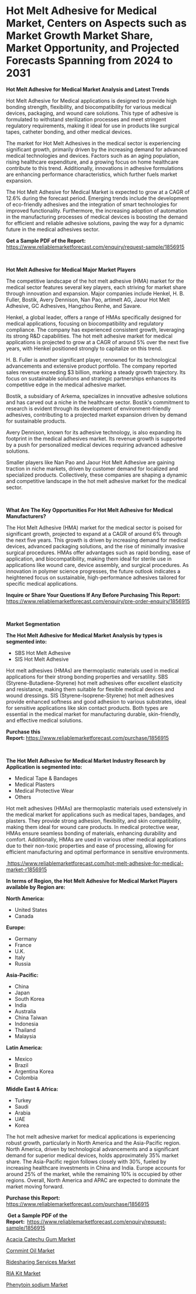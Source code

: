 <p><h1>Hot Melt Adhesive for Medical Market, Centers on Aspects such as Market Growth Market Share, Market Opportunity, and Projected Forecasts Spanning from 2024 to 2031</h1></p><p><strong>Hot Melt Adhesive for Medical Market Analysis and Latest Trends</strong></p>
<p><p>Hot Melt Adhesive for Medical applications is designed to provide high bonding strength, flexibility, and biocompatibility for various medical devices, packaging, and wound care solutions. This type of adhesive is formulated to withstand sterilization processes and meet stringent regulatory requirements, making it ideal for use in products like surgical tapes, catheter bonding, and other medical devices.</p><p>The market for Hot Melt Adhesives in the medical sector is experiencing significant growth, primarily driven by the increasing demand for advanced medical technologies and devices. Factors such as an aging population, rising healthcare expenditure, and a growing focus on home healthcare contribute to this trend. Additionally, innovations in adhesive formulations are enhancing performance characteristics, which further fuels market expansion.</p><p>The Hot Melt Adhesive for Medical Market is expected to grow at a CAGR of 12.6% during the forecast period. Emerging trends include the development of eco-friendly adhesives and the integration of smart technologies for improved functionality. Furthermore, the increasing adoption of automation in the manufacturing processes of medical devices is boosting the demand for efficient and reliable adhesive solutions, paving the way for a dynamic future in the medical adhesives sector.</p></p>
<p><strong>Get a Sample PDF of the Report:&nbsp;</strong> <a href="https://www.reliablemarketforecast.com/enquiry/request-sample/1856915?utm_campaign=1108&utm_medium=2&utm_source=Github&utm_content=ia&utm_term=19112024&utm_id=hot-melt-adhesive-for-medical">https://www.reliablemarketforecast.com/enquiry/request-sample/1856915</a></p>
<p>&nbsp;</p>
<p><strong>Hot Melt Adhesive for Medical Major Market Players</strong></p>
<p><p>The competitive landscape of the hot melt adhesive (HMA) market for the medical sector features several key players, each striving for market share through innovation and expansion. Major companies include Henkel, H. B. Fuller, Bostik, Avery Dennison, Nan Pao, artimelt AG, Jaour Hot Melt Adhesive, GC Adhesives, Hangzhou Renhe, and Savare.</p><p>Henkel, a global leader, offers a range of HMAs specifically designed for medical applications, focusing on biocompatibility and regulatory compliance. The company has experienced consistent growth, leveraging its strong R&D capabilities. The hot melt adhesive market for medical applications is projected to grow at a CAGR of around 5% over the next five years, with Henkel positioned strongly to capitalize on this trend.</p><p>H. B. Fuller is another significant player, renowned for its technological advancements and extensive product portfolio. The company reported sales revenue exceeding $3 billion, marking a steady growth trajectory. Its focus on sustainable solutions and strategic partnerships enhances its competitive edge in the medical adhesive market.</p><p>Bostik, a subsidiary of Arkema, specializes in innovative adhesive solutions and has carved out a niche in the healthcare sector. Bostik's commitment to research is evident through its development of environment-friendly adhesives, contributing to a projected market expansion driven by demand for sustainable products.</p><p>Avery Dennison, known for its adhesive technology, is also expanding its footprint in the medical adhesives market. Its revenue growth is supported by a push for personalized medical devices requiring advanced adhesive solutions.</p><p>Smaller players like Nan Pao and Jaour Hot Melt Adhesive are gaining traction in niche markets, driven by customer demand for localized and specialized products. Collectively, these companies are shaping a dynamic and competitive landscape in the hot melt adhesive market for the medical sector.</p></p>
<p>&nbsp;</p>
<p><strong>What Are The Key Opportunities For Hot Melt Adhesive for Medical Manufacturers?</strong></p>
<p><p>The Hot Melt Adhesive (HMA) market for the medical sector is poised for significant growth, projected to expand at a CAGR of around 6% through the next five years. This growth is driven by increasing demand for medical devices, advanced packaging solutions, and the rise of minimally invasive surgical procedures. HMAs offer advantages such as rapid bonding, ease of application, and biocompatibility, making them ideal for sterile use in applications like wound care, device assembly, and surgical procedures. As innovation in polymer science progresses, the future outlook indicates a heightened focus on sustainable, high-performance adhesives tailored for specific medical applications.</p></p>
<p><strong>Inquire or Share Your Questions If Any Before Purchasing This Report:</strong> <a href="https://www.reliablemarketforecast.com/enquiry/pre-order-enquiry/1856915?utm_campaign=1108&utm_medium=2&utm_source=Github&utm_content=ia&utm_term=19112024&utm_id=hot-melt-adhesive-for-medical">https://www.reliablemarketforecast.com/enquiry/pre-order-enquiry/1856915</a></p>
<p>&nbsp;</p>
<p><strong>Market Segmentation</strong></p>
<p><strong>The Hot Melt Adhesive for Medical Market Analysis by types is segmented into:</strong></p>
<p><ul><li>SBS Hot Melt Adhesive</li><li>SIS Hot Melt Adhesive</li></ul></p>
<p><p>Hot melt adhesives (HMAs) are thermoplastic materials used in medical applications for their strong bonding properties and versatility. SBS (Styrene-Butadiene-Styrene) hot melt adhesives offer excellent elasticity and resistance, making them suitable for flexible medical devices and wound dressings. SIS (Styrene-Isoprene-Styrene) hot melt adhesives provide enhanced softness and good adhesion to various substrates, ideal for sensitive applications like skin contact products. Both types are essential in the medical market for manufacturing durable, skin-friendly, and effective medical solutions.</p></p>
<p><strong>Purchase this Report:&nbsp;</strong><a href="https://www.reliablemarketforecast.com/purchase/1856915?utm_campaign=1108&utm_medium=2&utm_source=Github&utm_content=ia&utm_term=19112024&utm_id=hot-melt-adhesive-for-medical">https://www.reliablemarketforecast.com/purchase/1856915</a></p>
<p>&nbsp;</p>
<p><strong>The Hot Melt Adhesive for Medical Market Industry Research by Application is segmented into:</strong></p>
<p><ul><li>Medical Tape & Bandages</li><li>Medical Plasters</li><li>Medical Protective Wear</li><li>Others</li></ul></p>
<p><p>Hot melt adhesives (HMAs) are thermoplastic materials used extensively in the medical market for applications such as medical tapes, bandages, and plasters. They provide strong adhesion, flexibility, and skin compatibility, making them ideal for wound care products. In medical protective wear, HMAs ensure seamless bonding of materials, enhancing durability and comfort. Additionally, HMAs are used in various other medical applications due to their non-toxic properties and ease of processing, allowing for efficient manufacturing and optimal performance in sensitive environments.</p></p>
<p><a href="https://www.reliablemarketforecast.com/hot-melt-adhesive-for-medical-market-r1856915?utm_campaign=1108&utm_medium=2&utm_source=Github&utm_content=ia&utm_term=19112024&utm_id=hot-melt-adhesive-for-medical">&nbsp;https://www.reliablemarketforecast.com/hot-melt-adhesive-for-medical-market-r1856915</a></p>
<p><strong>In terms of Region, the Hot Melt Adhesive for Medical Market Players available by Region are:</strong></p>
<p>
    <p> <strong> North America: </strong>
        <ul>
            <li>United States</li>
            <li>Canada</li>
        </ul>
        </p> 
    <p> <strong> Europe: </strong>
        <ul>
            <li>Germany</li>
            <li>France</li>
            <li>U.K.</li>
            <li>Italy</li>
            <li>Russia</li>
        </ul>
        </p> 
    <p> <strong> Asia-Pacific: </strong>
        <ul>
            <li>China</li>
            <li>Japan</li>
            <li>South Korea</li>
            <li>India</li>
            <li>Australia</li>
            <li>China Taiwan</li>
            <li>Indonesia</li>
            <li>Thailand</li>
            <li>Malaysia</li>
        </ul>
        </p> 
    <p> <strong> Latin America: </strong>
        <ul>
            <li>Mexico</li>
            <li>Brazil</li>
            <li>Argentina Korea</li>
            <li>Colombia</li>
        </ul>
        </p> 
    <p> <strong> Middle East & Africa: </strong>
        <ul>
            <li>Turkey</li>
            <li>Saudi</li>
            <li>Arabia</li>
            <li>UAE</li>
            <li>Korea</li>
        </ul>
    </p>
    </p>
<p><p>The hot melt adhesive market for medical applications is experiencing robust growth, particularly in North America and the Asia-Pacific region. North America, driven by technological advancements and a significant demand for superior medical devices, holds approximately 35% market share. The Asia-Pacific region follows closely with 30%, fueled by increasing healthcare investments in China and India. Europe accounts for around 25% of the market, while the remaining 10% is occupied by other regions. Overall, North America and APAC are expected to dominate the market moving forward.</p></p>
<p><strong>Purchase this Report: </strong><a href="https://www.reliablemarketforecast.com/purchase/1856915?utm_campaign=1108&utm_medium=2&utm_source=Github&utm_content=ia&utm_term=19112024&utm_id=hot-melt-adhesive-for-medical">https://www.reliablemarketforecast.com/purchase/1856915</a></p>
<p>&nbsp;<strong>Get a Sample PDF of the Report:&nbsp;&nbsp;</strong><a href="https://www.reliablemarketforecast.com/enquiry/request-sample/1856915?utm_campaign=1108&utm_medium=2&utm_source=Github&utm_content=ia&utm_term=19112024&utm_id=hot-melt-adhesive-for-medical">https://www.reliablemarketforecast.com/enquiry/request-sample/1856915</a></p>
<p><strong></strong></p>
<p><p><a href="https://www.linkedin.com/pulse/acacia-catechu-gum-mosaic-piecing-together-global-market-dynamics-xgqie?utm_campaign=1108&utm_medium=2&utm_source=Github&utm_content=ia&utm_term=19112024&utm_id=hot-melt-adhesive-for-medical">Acacia Catechu Gum Market</a></p><p><a href="https://www.linkedin.com/pulse/global-cornmint-oil-market-opportunities-forecast-period-kg7of?utm_campaign=1108&utm_medium=2&utm_source=Github&utm_content=ia&utm_term=19112024&utm_id=hot-melt-adhesive-for-medical">Cornmint Oil Market</a></p><p><a href="https://issuu.com/reportprime-2/docs/ridesharing-services-market-size-20_b593e7eec115fe?utm_campaign=1108&utm_medium=2&utm_source=Github&utm_content=ia&utm_term=19112024&utm_id=hot-melt-adhesive-for-medical">Ridesharing Services Market</a></p><p><a href="https://www.linkedin.com/pulse/ria-kit-market-refracting-trends-consumer-behaviors-fuf5f?utm_campaign=1108&utm_medium=2&utm_source=Github&utm_content=ia&utm_term=19112024&utm_id=hot-melt-adhesive-for-medical">RIA Kit Market</a></p><p><a href="https://issuu.com/reportprime-2/docs/phenytoin-sodium-market-size-2030.p_83a1ff99ead98d?utm_campaign=1108&utm_medium=2&utm_source=Github&utm_content=ia&utm_term=19112024&utm_id=hot-melt-adhesive-for-medical">Phenytoin sodium Market</a></p></p>
